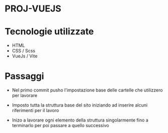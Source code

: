 # PROJ-VUEJS

# Tecnologie utilizzate 

- HTML
- CSS / Scss
- VueJs / Vite

# Passaggi

- Nel primo commit pusho l'impostazione base delle cartelle che utilizzero per lavorare 

- Imposto tutta la struttura base del sito iniziando ad inserire alcuni riferimenti per il lavoro 

- Inizo a lavorare ogni elemento della struttura singolarmente fino a terminarlo per poi passare a quello successivo 



